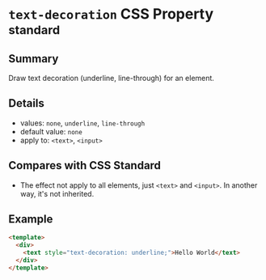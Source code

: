 # `text-decoration` CSS Property <sup>standard</sup>

## Summary

Draw text decoration (underline, line-through) for an element.

## Details

* values: `none`, `underline`, `line-through`
* default value: `none`
* apply to: `<text>`, `<input>`

## Compares with CSS Standard

* The effect not apply to all elements, just `<text>` and `<input>`. In another way, it's not inherited.

## Example

```html
<template>
  <div>
    <text style="text-decoration: underline;">Hello World</text>
  </div>
</template>
```

